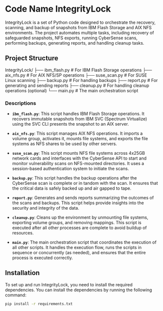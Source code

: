 # Code Name IntegrityLock

IntegrityLock is a set of Python code designed to orchestrate the recovery, scanning, and backup of snapshots from IBM Flash Storage and AIX NFS environments. The project automates multiple tasks, including recovery of safeguarded snapshots, NFS exports, running CyberSense scans, performing backups, generating reports, and handling cleanup tasks.

## Project Structure

IntegrityLock/
├── ibm_flash.py          # For IBM Flash Storage operations
├── aix_nfs.py            # For AIX NFS/SP operations
├── suse_scan.py          # For SUSE Linux scanning
├── backup.py             # For handling backups
├── report.py             # For generating and sending reports
├── cleanup.py            # For handling cleanup operations (optional)
└── main.py               # The main orchestration script


### Descriptions

- **`ibm_flash.py`**: This script handles IBM Flash Storage operations. It recovers immutable snapshots from IBM SVC (Spectrum Virtualize) using the SVC CLI presents the snapshot to an AIX server.
  
- **`aix_nfs.py`**: This script manages AIX NFS operations. It imports a volume group, activates it, mounts file systems, and exports the file systems as NFS shares to be used by other servers.

- **`suse_scan.py`**: This script mounts NFS file systems across 4x25GB network cards and interfaces with the CyberSense API to start and monitor vulnerability scans on NFS-mounted directories. It uses a session-based authentication system to initiate the scans.

- **`backup.py`**: This script handles the backup operations after the CyberSense scan is complete or in tandom with the scan. It ensures that the critical data is safely backed up and air gapped to tape.

- **`report.py`**: Generates and sends reports summarizing the outcomes of the scans and backups. This script helps provide insights into the security and integrity of the data.

- **`cleanup.py`**: Cleans up the environment by unmounting file systems, exporting volume groups, and removing mappings. This script is executed after all other processes are complete to avoid buildup of resources.

- **`main.py`**: The main orchestration script that coordinates the execution of all other scripts. It handles the execution flow, runs the scripts in sequence or concurrently (as needed), and ensures that the entire process is executed correctly.

## Installation

To set up and run IntegrityLock, you need to install the required dependencies. You can install the dependencies by running the following command:

```bash
pip install -r requirements.txt

